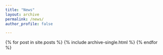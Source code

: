 ```yaml
---
title: "News"
layout: archive
permalink: /news/
author_profile: false

---
```


{% for post in site.posts %}
  {% include archive-single.html %}
{% endfor %}